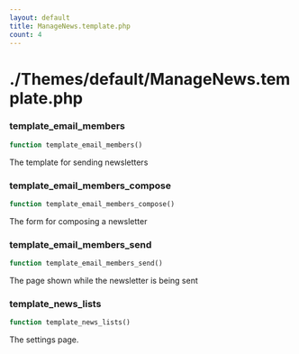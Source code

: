 ```yaml
---
layout: default
title: ManageNews.template.php
count: 4
---
```


# ./Themes/default/ManageNews.template.php

### template_email_members

```php
function template_email_members()
```
The template for sending newsletters




### template_email_members_compose

```php
function template_email_members_compose()
```
The form for composing a newsletter




### template_email_members_send

```php
function template_email_members_send()
```
The page shown while the newsletter is being sent




### template_news_lists

```php
function template_news_lists()
```
The settings page.




